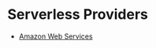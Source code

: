 <!--
title: Serverless Providers
menuText: Serverless Providers
layout: Doc
-->

# Serverless Providers

* [Amazon Web Services](aws)